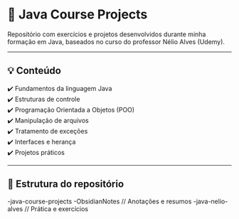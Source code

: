 # 📘 Java Course Projects

Repositório com exercícios e projetos desenvolvidos durante minha formação em Java, baseados no curso do professor Nélio Alves (Udemy).

---

## 💡 Conteúdo

✔️ Fundamentos da linguagem Java  
✔️ Estruturas de controle  
✔️ Programação Orientada a Objetos (POO)  
✔️ Manipulação de arquivos  
✔️ Tratamento de exceções  
✔️ Interfaces e herança  
✔️ Projetos práticos

---

## 📂 Estrutura do repositório

-java-course-projects
  -ObsidianNotes   // Anotações e resumos
  -java-nelio-alves    // Prática e exercícios
